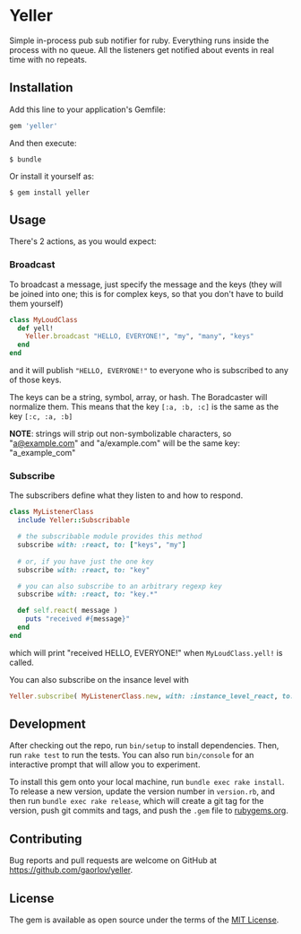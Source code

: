# Yeller

Simple in-process pub sub notifier for ruby. Everything runs inside the process with no queue. All the listeners get notified about events in real time with no repeats. 

## Installation

Add this line to your application's Gemfile:

```ruby
gem 'yeller'
```

And then execute:

    $ bundle

Or install it yourself as:

    $ gem install yeller

## Usage

There's 2 actions, as you would expect:

### Broadcast

To broadcast a message, just specify the message and the keys (they will be joined into one; this is for complex keys, so that you don't have to build them yourself)

```ruby
class MyLoudClass
  def yell!
    Yeller.broadcast "HELLO, EVERYONE!", "my", "many", "keys"
  end
end
```

and it will publish `"HELLO, EVERYONE!"` to everyone who is subscribed to any of those keys.

The keys can be a string, symbol, array, or hash. The Boradcaster will normalize them. This means that the key `[:a, :b, :c]` is the same as the key `[:c, :a, :b]`

__NOTE__: strings will strip out non-symbolizable characters, so "a@example.com" and "a/example.com" will be the same key: "a_example_com"

### Subscribe

The subscribers define what they listen to and how to respond. 

```ruby
class MyListenerClass
  include Yeller::Subscribable

  # the subscribable module provides this method
  subscribe with: :react, to: ["keys", "my"]
  
  # or, if you have just the one key
  subscribe with: :react, to: "key"

  # you can also subscribe to an arbitrary regexp key
  subscribe with: :react, to: "key.*"

  def self.react( message )
    puts "received #{message}"
  end
end
```

which will print "received HELLO, EVERYONE!" when `MyLoudClass.yell!` is called.

You can also subscribe on the insance level with 

```ruby
Yeller.subscribe( MyListenerClass.new, with: :instance_level_react, to: ["key", "other key"] )
```

## Development

After checking out the repo, run `bin/setup` to install dependencies. Then, run `rake test` to run the tests. You can also run `bin/console` for an interactive prompt that will allow you to experiment.

To install this gem onto your local machine, run `bundle exec rake install`. To release a new version, update the version number in `version.rb`, and then run `bundle exec rake release`, which will create a git tag for the version, push git commits and tags, and push the `.gem` file to [rubygems.org](https://rubygems.org).

## Contributing

Bug reports and pull requests are welcome on GitHub at https://github.com/gaorlov/yeller.


## License

The gem is available as open source under the terms of the [MIT License](http://opensource.org/licenses/MIT).

